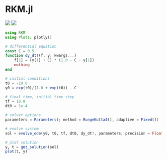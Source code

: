 # RKM.jl

[![](https://img.shields.io/badge/docs-stable-blue.svg)](https://mjmcnelis.github.io/RKM.jl/stable)
[![](https://img.shields.io/badge/docs-dev-blue.svg)](https://mjmcnelis.github.io/RKM.jl/dev)

```julia
using RKM
using Plots; plotly()

# differential equation
const C = 0.5
function dy_dt!(f, y; kwargs...)
    f[1] = (y[1] + C) * (1.0 - C - y[1])
    nothing
end

# initial conditions
t0 = -10.0
y0 = exp(t0)/(1.0 + exp(t0)) - C

# final time, initial time step
tf = 10.0
dt0 = 1e-4

# solver options
parameters = Parameters(; method = RungeKutta4(), adaptive = Fixed())

# evolve system
sol = evolve_ode(y0, t0, tf, dt0, dy_dt!, parameters; precision = Float64)

# plot solution
y, t = get_solution(sol)
plot(t, y)
```